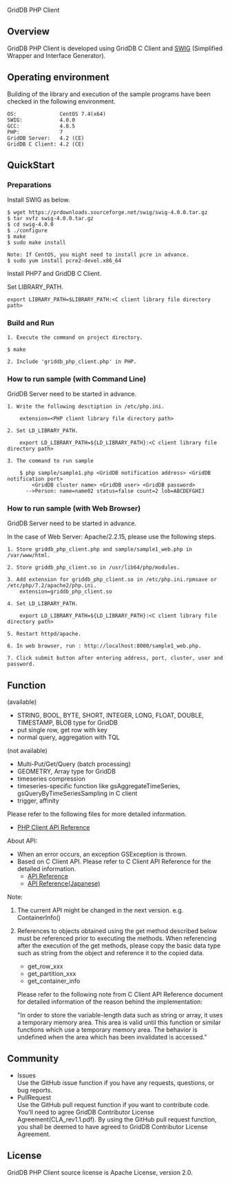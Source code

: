 GridDB PHP Client

## Overview

GridDB PHP Client is developed using GridDB C Client and [SWIG](http://www.swig.org/) (Simplified Wrapper and Interface Generator).  

## Operating environment

Building of the library and execution of the sample programs have been checked in the following environment.

    OS:              CentOS 7.4(x64)
    SWIG:            4.0.0
    GCC:             4.8.5
    PHP:             7
    GridDB Server:   4.2 (CE)
    GridDB C Client: 4.2 (CE)

## QuickStart
### Preparations

Install SWIG as below.

    $ wget https://prdownloads.sourceforge.net/swig/swig-4.0.0.tar.gz
    $ tar xvfz swig-4.0.0.tar.gz
    $ cd swig-4.0.0
    $ ./configure
    $ make
    $ sudo make install
   
    Note: If CentOS, you might need to install pcre in advance.
    $ sudo yum install pcre2-devel.x86_64

Install PHP7 and GridDB C Client.

Set LIBRARY_PATH. 

    export LIBRARY_PATH=$LIBRARY_PATH:<C client library file directory path>

### Build and Run 

    1. Execute the command on project directory.

    $ make

    2. Include 'griddb_php_client.php' in PHP.

### How to run sample (with Command Line)

GridDB Server need to be started in advance.

	1. Write the following desctiption in /etc/php.ini.

	    extension=<PHP client library file directory path>
	
    2. Set LD_LIBRARY_PATH.

        export LD_LIBRARY_PATH=${LD_LIBRARY_PATH}:<C client library file directory path>

    3. The command to run sample

        $ php sample/sample1.php <GridDB notification address> <GridDB notification port>
            <GridDB cluster name> <GridDB user> <GridDB password>
          -->Person: name=name02 status=false count=2 lob=ABCDEFGHIJ

### How to run sample (with Web Browser)

GridDB Server need to be started in advance.

In the case of Web Server: Apache/2.2.15, please use the following steps.
 
    1. Store griddb_php_client.php and sample/sample1_web.php in /var/www/html.

    2. Store griddb_php_client.so in /usr/lib64/php/modules.

    3. Add extension for griddb_php_client.so in /etc/php.ini.rpmsave or /etc/php/7.2/apache2/php.ini.
        extension=griddb_php_client.so

    4. Set LD_LIBRARY_PATH.

        export LD_LIBRARY_PATH=${LD_LIBRARY_PATH}:<C client library file directory path>

    5. Restart httpd/apache.

    6. In web browser, run : http://localhost:8000/sample1_web.php.

    7. Click submit button after entering address, port, cluster, user and password.

## Function

(available)
- STRING, BOOL, BYTE, SHORT, INTEGER, LONG, FLOAT, DOUBLE, TIMESTAMP, BLOB type for GridDB
- put single row, get row with key
- normal query, aggregation with TQL

(not available)
- Multi-Put/Get/Query (batch processing)
- GEOMETRY, Array type for GridDB
- timeseries compression
- timeseries-specific function like gsAggregateTimeSeries, gsQueryByTimeSeriesSampling in C client
- trigger, affinity

Please refer to the following files for more detailed information.  
- [PHP Client API Reference](https://griddb.github.io/php_client/PHPAPIReference.htm)

About API:
- When an error occurs, an exception GSException is thrown.
- Based on C Client API. Please refer to C Client API Reference for the detailed information.
  * [API Reference](https://griddb.github.io/griddb_nosql/manual/GridDB_API_Reference.html)
  * [API Reference(Japanese)](https://griddb.github.io/griddb_nosql/manual/GridDB_API_Reference_ja.html)

Note:
1. The current API might be changed in the next version. e.g. ContainerInfo()
2. References to objects obtained using the get method described below must be referenced prior to executing the methods. When referencing after the execution of the get methods, please copy the basic data type such as string from the object and reference it to the copied data.
    - get_row_xxx
    - get_partition_xxx
    - get_container_info

   Please refer to the following note from C Client API Reference document for detailed information of the reason behind the implementation:

    "In order to store the variable-length data such as string or array, it uses a temporary memory area.
    This area is valid until this function or similar functions which use a temporary memory area.
    The behavior is undefined when the area which has been invalidated is accessed."

## Community

  * Issues  
    Use the GitHub issue function if you have any requests, questions, or bug reports. 
  * PullRequest  
    Use the GitHub pull request function if you want to contribute code.
    You'll need to agree GridDB Contributor License Agreement(CLA_rev1.1.pdf).
    By using the GitHub pull request function, you shall be deemed to have agreed to GridDB Contributor License Agreement.

## License
  
  GridDB PHP Client source license is Apache License, version 2.0.
